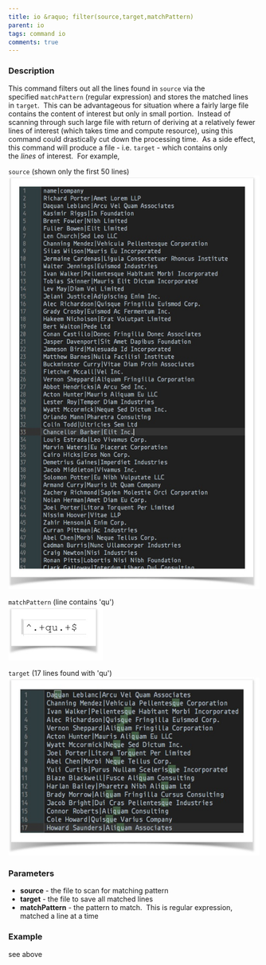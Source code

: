 ```yaml
---
title: io &raquo; filter(source,target,matchPattern)
parent: io
tags: command io
comments: true
---
```



### Description
This command filters out all the lines found in `source` via the specified `matchPattern` (regular expression) and 
stores the matched lines in `target`.  This can be advantageous for situation where a fairly large file contains the 
content of interest but only in small portion.  Instead of scanning through such large file with return of deriving 
at a relatively fewer lines of interest (which takes time and compute resource), using this command could drastically 
cut down the processing time.  As a side effect, this command will produce a file - i.e. `target` \- which contains 
only the _lines_ of interest.  For example,

`source` (shown only the first 50 lines)<br/>
![](image/filter_01.png)

`matchPattern` (line contains 'qu')<br/>
![](image/filter_02.png)

`target` (17 lines found with 'qu')<br/>
![](image/filter_03.png)


### Parameters
- **source** \- the file to scan for matching pattern
- **target** \- the file to save all matched lines
- **matchPattern** \- the pattern to match.  This is regular expression, matched a line at a time


### Example
see above
